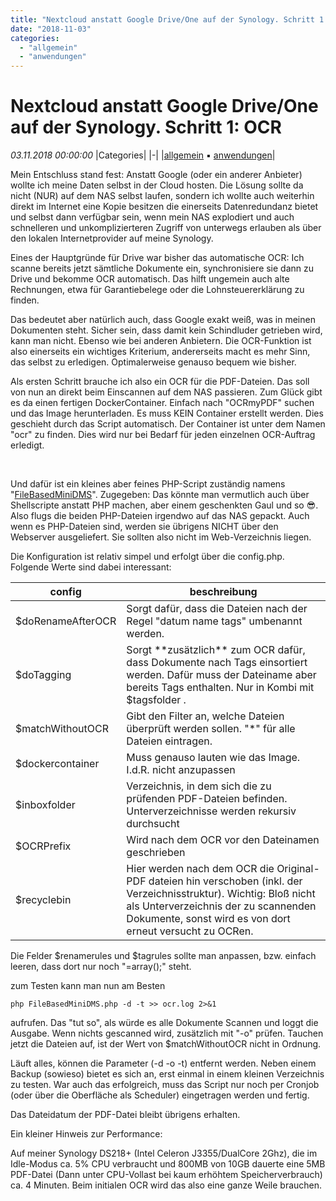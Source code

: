 ```yaml
---
title: "Nextcloud anstatt Google Drive/One auf der Synology. Schritt 1: OCR"
date: "2018-11-03"
categories: 
  - "allgemein"
  - "anwendungen"
---
```

# Nextcloud anstatt Google Drive/One auf der Synology. Schritt 1: OCR
_03.11.2018 00:00:00_
|Categories|
|-|
|[allgemein](/dotnetwork/de/categories#allgemein) :black_small_square: [anwendungen](/dotnetwork/de/categories#anwendungen)|




Mein Entschluss stand fest: Anstatt Google (oder ein anderer Anbieter) wollte ich meine Daten selbst in der Cloud hosten. Die Lösung sollte da nicht (NUR) auf dem NAS selbst laufen, sondern ich wollte auch weiterhin direkt im Internet eine Kopie besitzen die einerseits Datenredundanz bietet und selbst dann verfügbar sein, wenn mein NAS explodiert und auch schnelleren und unkomplizierteren Zugriff von unterwegs erlauben als über den lokalen Internetprovider auf meine Synology.

Eines der Hauptgründe für Drive war bisher das automatische OCR: Ich scanne bereits jetzt sämtliche Dokumente ein, synchronisiere sie dann zu Drive und bekomme OCR automatisch. Das hilft ungemein auch alte Rechnungen, etwa für Garantiebelege oder die Lohnsteuererklärung zu finden.

Das bedeutet aber natürlich auch, dass Google exakt weiß, was in meinen Dokumenten steht. Sicher sein, dass damit kein Schindluder getrieben wird, kann man nicht. Ebenso wie bei anderen Anbietern. Die OCR-Funktion ist also einerseits ein wichtiges Kriterium, andererseits macht es mehr Sinn, das selbst zu erledigen. Optimalerweise genauso bequem wie bisher.

Als ersten Schritt brauche ich also ein OCR für die PDF-Dateien. Das soll von nun an direkt beim Einscannen auf dem NAS passieren. Zum Glück gibt es da einen fertigen DockerContainer. Einfach nach "OCRmyPDF" suchen und das Image herunterladen. Es muss KEIN Container erstellt werden. Dies geschieht durch das Script automatisch. Der Container ist unter dem Namen "ocr" zu finden. Dies wird nur bei Bedarf für jeden einzelnen OCR-Auftrag erledigt.

 

Und dafür ist ein kleines aber feines PHP-Script zuständig namens "[FileBasedMiniDMS](https://github.com/stweiss/FileBasedMiniDMS/blob/master/FileBasedMiniDMS.php)". Zugegeben: Das könnte man vermutlich auch über Shellscripte anstatt PHP machen, aber einem geschenkten Gaul und so 😎. Also flugs die beiden PHP-Dateien irgendwo auf das NAS gepackt. Auch wenn es PHP-Dateien sind, werden sie übrigens NICHT über den Webserver ausgeliefert. Sie sollten also nicht im Web-Verzeichnis liegen.

Die Konfiguration ist relativ simpel und erfolgt über die config.php. Folgende Werte sind dabei interessant:

|config|beschreibung|
|-|-|
|$doRenameAfterOCR|Sorgt dafür, dass die Dateien nach der Regel "datum name tags" umbenannt werden. |
|$doTagging|Sorgt \*\*zusätzlich\*\* zum OCR dafür, dass Dokumente nach Tags einsortiert werden. Dafür muss der Dateiname aber bereits Tags enthalten. Nur in Kombi mit $tagsfolder .|
|$matchWithoutOCR|Gibt den Filter an, welche Dateien überprüft werden sollen. "\*" für alle Dateien eintragen.|
|$dockercontainer|Muss genauso lauten wie das Image. I.d.R. nicht anzupassen|
|$inboxfolder|Verzeichnis, in dem sich die zu prüfenden PDF-Dateien befinden. Unterverzeichnisse werden rekursiv durchsucht|
|$OCRPrefix|Wird nach dem OCR vor den Dateinamen geschrieben|
|$recyclebin|Hier werden nach dem OCR die Original-PDF dateien hin verschoben (inkl. der Verzeichnisstruktur). Wichtig: Bloß nicht als Unterverzeichnis der zu scannenden Dokumente, sonst wird es von dort erneut versucht zu OCRen.|

Die Felder $renamerules und $tagrules sollte man anpassen, bzw. einfach leeren, dass dort nur noch "=array();" steht.

zum Testen kann man nun am Besten

```
php FileBasedMiniDMS.php -d -t >> ocr.log 2>&1
```

aufrufen. Das "tut so", als würde es alle Dokumente Scannen und loggt die Ausgabe. Wenn nichts gescanned wird, zusätzlich mit "-o" prüfen. Tauchen jetzt die Dateien auf, ist der Wert von $matchWithoutOCR nicht in Ordnung.

Läuft alles, können die Parameter (-d -o -t) entfernt werden. Neben einem Backup (sowieso) bietet es sich an, erst einmal in einem kleinen Verzeichnis zu testen. War auch das erfolgreich, muss das Script nur noch per Cronjob (oder über die Oberfläche als Scheduler) eingetragen werden und fertig.

Das Dateidatum der PDF-Datei bleibt übrigens erhalten.

Ein kleiner Hinweis zur Performance:

Auf meiner Synology DS218+ (Intel Celeron J3355/DualCore 2Ghz), die im Idle-Modus ca. 5% CPU verbraucht und 800MB von 10GB dauerte eine 5MB PDF-Datei (Dann unter CPU-Vollast bei kaum erhöhtem Speicherverbrauch) ca. 4 Minuten. Beim initialen OCR wird das also eine ganze Weile brauchen.

